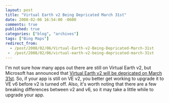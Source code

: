 ```yaml
---
layout: post
title: "Virtual Earth v2 Being Depricated March 31st"
date: 2008-02-06 16:54:00 -0600
comments: true
published: true
categories: ["blog", "archives"]
tags: ["Bing Maps"]
redirect_from: 
  - /post/2008/02/06/Virtual-Earth-v2-Being-Depricated-March-31st
 -  /post/2008/02/06/virtual-earth-v2-being-depricated-march-31st
---
```

<!-- more -->
<p>
I&#39;m not sure how many apps out there are still on Virtual Earth v2, but Microsoft has announced that <a href="http://blogs.msdn.com/virtualearth/archive/2008/02/04/virtual-earth-version-2-being-deprecated.aspx">Virtual Earth v2 will be depricated on March 31st</a>. So, if your app is still on VE v2, you better get working to upgrade it to VE v6 before v2 is turned off. Also, it&#39;s worth noting that there are a few breaking differences between v2 and v6, so it may take a little while to upgrade your app.
</p>
